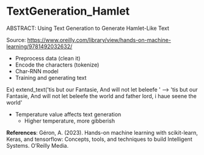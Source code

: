 # TextGeneration_Hamlet

ABSTRACT: Using Text Generation to Generate Hamlet-Like Text

Source: https://www.oreilly.com/library/view/hands-on-machine-learning/9781492032632/

- Preprocess data (clean it)
- Encode the characters (tokenize)
- Char-RNN model
- Training and generating text

Ex) extend_text('tis but our Fantasie, And will not let beleefe ' --> 'tis but our Fantasie, And will not let beleefe the world and father lord, i haue seene the world'
- Temperature value affects text generation
    - Higher temperature, more gibberish


 **References**: Géron, A. (2023). Hands-on machine learning with scikit-learn, Keras, and tensorflow: Concepts, tools, and techniques to build Intelligent Systems. O’Reilly Media. 
